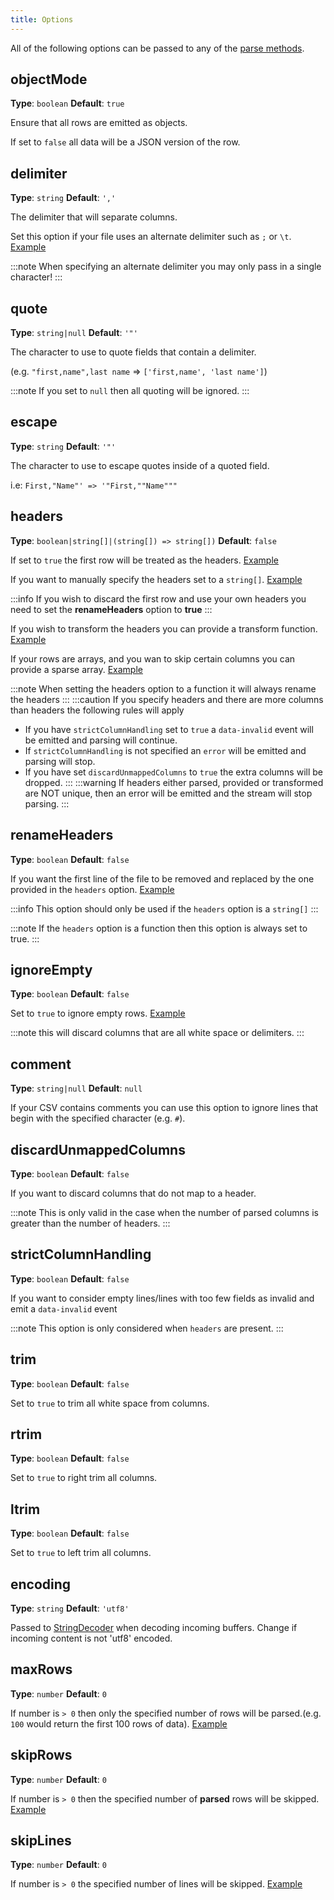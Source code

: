 ```yaml
---
title: Options
---
```


All of the following options can be passed to any of the [parse methods](./methods.mdx).

## objectMode
**Type**: `boolean` **Default**: `true`

Ensure that all rows are emitted as objects. 

If set to `false` all data will be a JSON version of the row.

## delimiter
**Type**: `string` **Default**: `','`

The delimiter that will separate columns. 

Set this option if your file uses an alternate delimiter such as `;` or `\t`. [Example](./examples.mdx#alternate-delimiter)

:::note
When specifying an alternate delimiter you may only pass in a single character! 
:::


## quote
**Type**: `string|null` **Default**: `'"'`

The character to use to quote fields that contain a delimiter. 

(e.g. `"first,name",last name` => `['first,name', 'last name']`)

:::note
If you set to `null` then all quoting will be ignored.
:::

## escape
**Type**: `string` **Default**: `'"'`

The character to use to escape quotes inside of a quoted field.

i.e: `First,"Name"' => '"First,""Name"""`

## headers
**Type**: `boolean|string[]|(string[]) => string[])` **Default**: `false`

If set to `true` the first row will be treated as the headers. [Example](./examples.mdx#first-row-as-headers)

If you want to manually specify the headers set to a `string[]`. [Example](./examples.mdx#custom-headers)

:::info
If you wish to discard the first row and use your own headers you need to set the **renameHeaders** option to **true**
:::

If you wish to transform the headers you can provide a transform function. [Example](./examples.mdx#transforming-headers)

If your rows are arrays, and you wan to skip certain columns you can provide a sparse array. [Example](./examples.mdx#skipping-columns)

:::note
When setting the headers option to a function it will always rename the headers 
:::
:::caution
If you specify headers and there are more columns than headers the following rules will apply
 * If you have `strictColumnHandling` set to `true` a `data-invalid` event will be emitted and parsing will continue.
 * If `strictColumnHandling` is not specified an `error` will be emitted and parsing will stop.
 * If you have set `discardUnmappedColumns` to `true` the extra columns will be dropped. 
:::
:::warning
If headers either parsed, provided or transformed are NOT unique, then an error will be emitted and the stream will stop parsing.
:::

## renameHeaders
**Type**: `boolean` **Default**: `false`

If you want the first line of the file to be removed and replaced by the one provided in the `headers` option. [Example](./examples.mdx#renaming-headers) 

:::info
This option should only be used if the `headers` option is a `string[]`
:::

:::note
If the `headers` option is a function then this option is always set to true.
:::

## ignoreEmpty
**Type**: `boolean` **Default**: `false`

Set to `true` to ignore empty rows. [Example](./examples.mdx#ignoring-empty-rows)

:::note
this will discard columns that are all white space or delimiters.
:::

## comment
**Type**: `string|null` **Default**: `null`

If your CSV contains comments you can use this option to ignore lines that begin with the specified character (e.g. `#`).

## discardUnmappedColumns
**Type**: `boolean` **Default**: `false`

If you want to discard columns that do not map to a header.

:::note
This is only valid in the case when the number of parsed columns is greater than the number of headers.
:::

## strictColumnHandling
**Type**: `boolean` **Default**: `false`
 
If you want to consider empty lines/lines with too few fields as invalid and emit a `data-invalid` event 

:::note
This option is only considered when `headers` are present.
:::

## trim
**Type**: `boolean` **Default**: `false`

Set to `true` to trim all white space from columns.

## rtrim
**Type**: `boolean` **Default**: `false`

Set to `true` to right trim all columns.

## ltrim
**Type**: `boolean` **Default**: `false`

Set to `true` to left trim all columns.

## encoding
**Type**: `string` **Default**: `'utf8'`

Passed to [StringDecoder](https://nodejs.org/api/string_decoder.html#string_decoder_new_stringdecoder_encoding) when decoding incoming buffers. Change if incoming content is not 'utf8' encoded.

## maxRows
**Type**: `number` **Default**: `0`

If number is `> 0` then only the specified number of rows will be parsed.(e.g. `100` would return the first 100 rows of data). [Example](./examples.mdx#max-rows)

## skipRows
**Type**: `number` **Default**: `0`

If number is `> 0` then the specified number of **parsed** rows will be skipped. [Example](./examples.mdx#skip-rows)

## skipLines
**Type**: `number` **Default**: `0`

If number is `> 0` the specified number of lines will be skipped. [Example](./examples.mdx#skip-lines)
